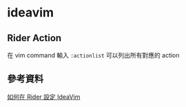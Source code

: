# ideavim

## Rider Action

在 vim command 輸入 `:actionlist` 可以列出所有對應的 action

## 參考資料

[如何在 Rider 設定 IdeaVim](https://dotblogs.com.tw/yc421206/2020/09/10/rider_config_ideavim)
